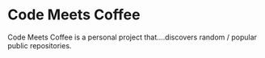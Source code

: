 # Code Meets Coffee 
Code Meets Coffee is a personal project that....discovers random / popular public repositories. 
